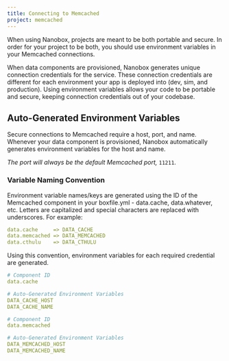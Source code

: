 ```yaml
---
title: Connecting to Memcached
project: memcached
---
```


When using Nanobox, projects are meant to be both portable and secure. In order for your project to be both, you should use environment variables in your Memcached connections.

When data components are provisioned, Nanobox generates unique connection credentials for the service. These connection credentials are different for each environment your app is deployed into (dev, sim, and production). Using environment variables allows your code to be portable and secure, keeping connection credentials out of your codebase.

## Auto-Generated Environment Variables
Secure connections to Memcached require a host, port, and name. Whenever your data component is provisioned, Nanobox automatically generates environment variables for the host and name.

*The port will always be the default Memcached port,* `11211`.

### Variable Naming Convention
Environment variable names/keys are generated using the ID of the Memcached component in your boxfile.yml - data.cache, data.whatever, etc. Letters are capitalized and special characters are replaced with underscores. For example:

```yaml
data.cache     => DATA_CACHE
data.memcached => DATA_MEMCACHED
data.cthulu    => DATA_CTHULU
```

Using this convention, environment variables for each required credential are generated.

```yaml
# Component ID
data.cache

# Auto-Generated Environment Variables
DATA_CACHE_HOST
DATA_CACHE_NAME
```
```yaml
# Component ID
data.memcached

# Auto-Generated Environment Variables
DATA_MEMCACHED_HOST
DATA_MEMCACHED_NAME
```

